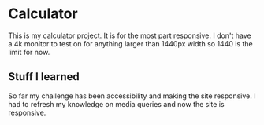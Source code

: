 # Calculator 

This is my calculator project. It is for the most part responsive. I don't have a 4k monitor to test on for anything larger than 1440px width so 1440 is the limit for now.

## Stuff I learned

So far my challenge has been accessibility and making the site responsive. I had to refresh my knowledge on media queries and now the site is responsive.
